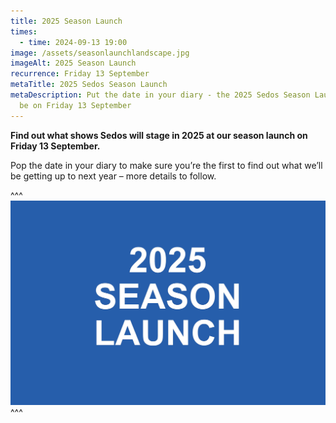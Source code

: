```yaml
---
title: 2025 Season Launch
times:
  - time: 2024-09-13 19:00
image: /assets/seasonlaunchlandscape.jpg
imageAlt: 2025 Season Launch
recurrence: Friday 13 September
metaTitle: 2025 Sedos Season Launch
metaDescription: Put the date in your diary - the 2025 Sedos Season Launch will
  be on Friday 13 September
---
```

**Find out what shows Sedos will stage in 2025 at our season launch on Friday 13 September.**

Pop the date in your diary to make sure you’re the first to find out what we’ll be getting up to next year – more details to follow.

^^^
![2025 Season Launch](/assets/seasonlaunchlandscape.jpg)
^^^